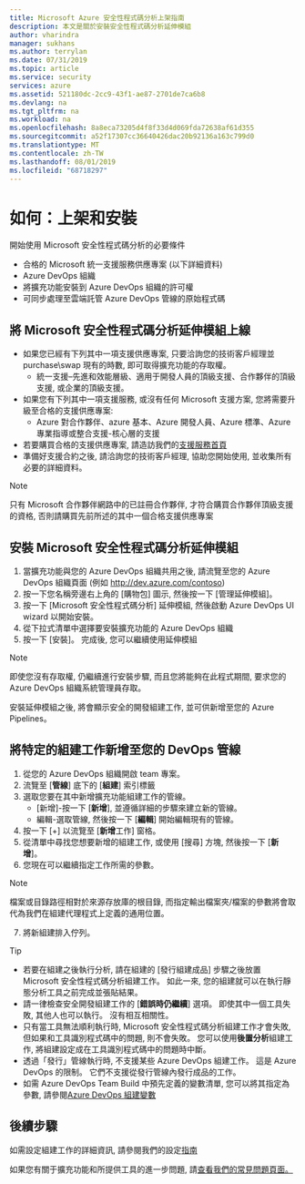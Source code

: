 ```yaml
---
title: Microsoft Azure 安全性程式碼分析上架指南
description: 本文是關於安裝安全性程式碼分析延伸模組
author: vharindra
manager: sukhans
ms.author: terrylan
ms.date: 07/31/2019
ms.topic: article
ms.service: security
services: azure
ms.assetid: 521180dc-2cc9-43f1-ae87-2701de7ca6b8
ms.devlang: na
ms.tgt_pltfrm: na
ms.workload: na
ms.openlocfilehash: 8a8eca73205d4f8f33d4d069fda72638af61d355
ms.sourcegitcommit: a52f17307cc36640426dac20b92136a163c799d0
ms.translationtype: MT
ms.contentlocale: zh-TW
ms.lasthandoff: 08/01/2019
ms.locfileid: "68718297"
---
```

# <a name="how-to-onboarding-and-installing"></a>如何：上架和安裝

開始使用 Microsoft 安全性程式碼分析的必要條件
  - 合格的 Microsoft 統一支援服務供應專案 (以下詳細資料)
  - Azure DevOps 組織
  - 將擴充功能安裝到 Azure DevOps 組織的許可權
  - 可同步處理至雲端託管 Azure DevOps 管線的原始程式碼


## <a name="onboarding-microsoft-security-code-analysis-extension"></a>將 Microsoft 安全性程式碼分析延伸模組上線

- 如果您已經有下列其中一項支援供應專案, 只要洽詢您的技術客戶經理並 purchase\swap 現有的時數, 即可取得擴充功能的存取權。
   - 統一支援–先進和效能層級、適用于開發人員的頂級支援、合作夥伴的頂級支援, 或企業的頂級支援。
- 如果您有下列其中一項支援服務, 或沒有任何 Microsoft 支援方案, 您將需要升級至合格的支援供應專案:
   - Azure 對合作夥伴、azure 基本、Azure 開發人員、Azure 標準、Azure 專業指導或整合支援-核心層的支援
- 若要購買合格的支援供應專案, 請造訪我們的[支援服務首頁](https://www.microsoft.com/enterprise/services/support)
- 準備好支援合約之後, 請洽詢您的技術客戶經理, 協助您開始使用, 並收集所有必要的詳細資料。
 
>[!NOTE]
> 只有 Microsoft 合作夥伴網路中的已註冊合作夥伴, 才符合購買合作夥伴頂級支援的資格, 否則請購買先前所述的其中一個合格支援供應專案

## <a name="installing-microsoft-security-code-analysis-extension"></a>安裝 Microsoft 安全性程式碼分析延伸模組

1. 當擴充功能與您的 Azure DevOps 組織共用之後, 請流覽至您的 Azure DevOps 組織頁面 (例如 http://dev.azure.com/contoso)
2. 按一下您名稱旁邊右上角的 [購物包] 圖示, 然後按一下 [管理延伸模組]。 
3. 按一下 [Microsoft 安全性程式碼分析] 延伸模組, 然後啟動 Azure DevOps UI wizard 以開始安裝。
4. 從下拉式清單中選擇要安裝擴充功能的 Azure DevOps 組織
5. 按一下 [安裝]。 完成後, 您可以繼續使用延伸模組

>[!NOTE]
> 即使您沒有存取權, 仍繼續進行安裝步驟, 而且您將能夠在此程式期間, 要求您的 Azure DevOps 組織系統管理員存取。
>
安裝延伸模組之後, 將會顯示安全的開發組建工作, 並可供新增至您的 Azure Pipelines。

## <a name="adding-specific-build-tasks-to-your-devops-pipeline"></a>將特定的組建工作新增至您的 DevOps 管線

1. 從您的 Azure DevOps 組織開啟 team 專案。
2. 流覽至 [**管線**] 底下的 [**組建**] 索引標籤 
3. 選取您要在其中新增擴充功能組建工作的管線。 
   - [新增]-按一下 [**新增**], 並遵循詳細的步驟來建立新的管線。
   - 編輯-選取管線, 然後按一下 [**編輯**] 開始編輯現有的管線。
4. 按一下 [+] 以流覽至 [**新增**工作] 窗格。
5. 從清單中尋找您想要新增的組建工作, 或使用 [搜尋] 方塊, 然後按一下 [**新增**]。 
6. 您現在可以繼續指定工作所需的參數。
>[!NOTE]
>檔案或目錄路徑相對於來源存放庫的根目錄, 而指定輸出檔案夾/檔案的參數將會取代為我們在組建代理程式上定義的通用位置。

7. 將新組建排入佇列。
> [!TIP]
>  - 若要在組建之後執行分析, 請在組建的 [發行組建成品] 步驟之後放置 Microsoft 安全性程式碼分析組建工作。 如此一來, 您的組建就可以在執行靜態分析工具之前完成並張貼結果。
>  - 請一律檢查安全開發組建工作的 [**錯誤時仍繼續**] 選項。 即使其中一個工具失敗, 其他人也可以執行。 沒有相互相關性。
>  - 只有當工具無法順利執行時, Microsoft 安全性程式碼分析組建工作才會失敗, 但如果和工具識別程式碼中的問題, 則不會失敗。 您可以使用**後置分析**組建工作, 將組建設定成在工具識別程式碼中的問題時中斷。
>  - 透過「發行」管線執行時, 不支援某些 Azure DevOps 組建工作。 這是 Azure DevOps 的限制。 它們不支援從發行管線內發行成品的工作。
>  - 如需 Azure DevOps Team Build 中預先定義的變數清單, 您可以將其指定為參數, 請參閱[Azure DevOps 組建變數](https://docs.microsoft.com/azure/devops/pipelines/build/variables?tabs=batch&view=vsts)

## <a name="next-steps"></a>後續步驟

如需設定組建工作的詳細資訊, 請參閱我們的設定[指南](security-code-analysis-customize.md)

如果您有關于擴充功能和所提供工具的進一步問題, 請[查看我們的常見問題頁面。](security-code-analysis-faq.md)


